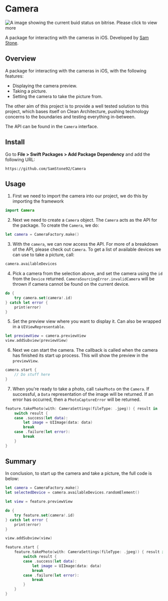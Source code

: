 # Camera
![A image showing the current buid status on bitrise. Please click to view more](https://app.bitrise.io/app/902437be-6926-4073-a967-0db8438bc21a/status.svg?token=Yt9a9JFHUAEzrS31-1qbCQ&branch=master)

A package for interacting with the cameras in iOS. Developed by [Sam Stone](https://samst.one).

## Overview

A package for interacting with the cameras in iOS, with the following features:
- Displaying the camera preview.
- Taking a picture.
- Setting the camera to take the picture from.

The other aim of this project is to provide a well tested solution to this project, which bases itself on Clean Architecture, pushing technology concerns to the boundaries and testing everything in-between.

The API can be found in the ``Camera`` interface.

## Install

Go to **File > Swift Packages > Add Package Dependency** and add the following URL:

```
https://github.com/SamStone92/Camera
```

## Usage

1. First we need to import the camera into our project, we do this by importing the framework

```swift
import Camera
```

2. Next we need to create a ``Camera`` object. The ``Camera`` acts as the API for the package. To create the ``Camera``, we do:

```swift
let camera = CameraFactory.make()
```

3. With the `camera`, we can now access the API. For more of a breakdown of the API, please check out ``Camera``. To get a list of available devices we can use to take a picture, call:
```swift
camera.availableDevices
```

4. Pick a camera from the selection above, and set the camera using the `id` from the `Device` returned. `CameraSourcingError.invalidCamera` will be thrown if camera cannot be found on the current device.

```swift
do {
    try camera.set(camera!.id)
} catch let error {
    print(error)
}
```

5. Set the preview view where you want to display it. Can also be wrapped in a `UIViewRepresentable`.

```swift
let previewView = camera.previewView
view.addSubview(previewView)
```

6. Next we can start the camera. The callback is called when the camera has finished its start up process. This will show the preview in the `previewView`.

```swift
camera.start {
    // Do stuff here
}
```

7. When you're ready to take a photo, call `takePhoto` on the `Camera`. If successful, a `Data` representation of the image will be returned. If an error has occurred, then a ``PhotoCaptureError`` will be returned. 

```swift
feature.takePhoto(with: CameraSettings(fileType: .jpeg)) { result in
    switch result {
    case .success(let data):
        let image = UIImage(data: data) 
        break
    case .failure(let error):
        break
    }
}
```
## Summary

In conclusion, to start up the camera and take a picture, the full code is below:

```swift
let camera = CameraFactory.make()
let selectedDevice = camera.availableDevices.randomElement()

let view = feature.previewView

do {
    try feature.set(camera!.id)
} catch let error {
    print(error)
}

view.addSubview(view)

feature.start {
    feature.takePhoto(with: CameraSettings(fileType: .jpeg)) { result in
        switch result {
        case .success(let data):
            let image = UIImage(data: data)
            break
        case .failure(let error):
            break
        }
    }
}
```

